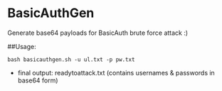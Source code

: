 # BasicAuthGen
Generate base64 payloads for BasicAuth brute force attack :)

##Usage:
```
bash basicauthgen.sh -u ul.txt -p pw.txt
```
- final output: readytoattack.txt (contains usernames & passwords in base64 form)

